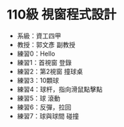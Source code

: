 # 110級 視窗程式設計

- 系級：資工四甲
- 教授：郭文彥 副教授
- 練習0：Hello
- 練習1：首視窗 登錄
- 練習2：第2視窗 撞球桌
- 練習3：10顆球
- 練習4：球杆，指向滑鼠點擊點
- 練習5：球 滾動
- 練習6：反彈，拉回
- 練習7：球與球間 碰撞
